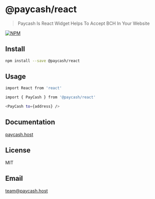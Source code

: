 # @paycash/react

> Paycash Is React Widget Helps To Accept BCH In Your Website

[![NPM](https://img.shields.io/badge/paycash@react-npm%401.0.0-green)](https://www.npmjs.com/package/@paycash/react)
## Install

```bash
npm install --save @paycash/react
```

## Usage

```bash
import React from 'react'

import { PayCash } from '@paycash/react'

<PayCash to={address} />
```
## Documentation
[paycash.host](https://paycash.host)


## License

MIT

## Email

team@paycash.host
